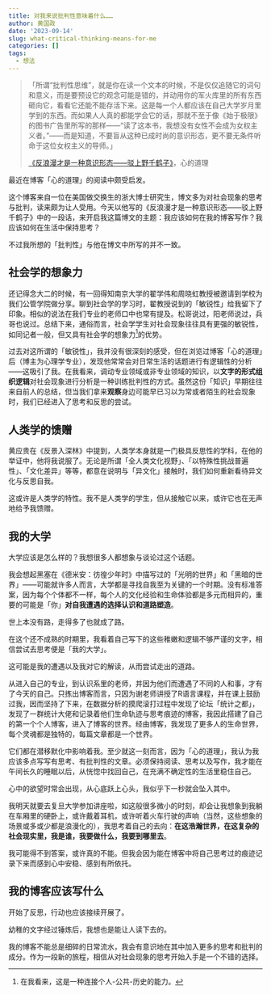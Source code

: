 ```yaml
---
title: 对我来说批判性意味着什么……
author: 黄国政
date: '2023-09-14'
slug: what-critical-thinking-means-for-me
categories: []
tags:
  - 想法
---
```


> 「所谓“批判性思维”，就是你在读一个文本的时候，不是仅仅追随它的词句和意义，而是要预设它的观念可能是错的，并动用你的军火库里的所有东西砸向它，看看它还能不能存活下来。这是每一个人都应该在自己大学岁月里学到的东西。而如果人人真的都能学会它的话，那就不至于像《始于极限》的图书广告里所写的那样——“读了这本书，我想没有女性不会成为女权主义者。”——而是知道，不要盲从这种已成时尚的意识形态，更不要无条件听命于这位女权主义的导师。」
>
> [《反浪漫才是一种意识形态——驳上野千鹤子》](https://stephenleng.com/anti-romantic-ideology/)，心的道理

<!--more-->

最近在博客「心的道理」的阅读中颇受启发。

这个博客来自一位在美国做交换生的浙大博士研究生，博文多为对社会现象的思考与批判，读来颇为让人受用。今天以他写的《反浪漫才是一种意识形态——驳上野千鹤子》中的一段话，来开启我这篇博文的主题：我应该如何在我的博客写作？我应该如何在生活中保持思考？

不过我所想的「批判性」与他在博文中所写的并不一致。

## 社会学的想象力

还记得念大二的时候，有一回得知南京大学的翟学伟和周晓虹教授被邀请到学校为我们公管学院做分享。聊到社会学的学习时，翟教授说到的「敏锐性」给我留下了印象。相似的说法在我们专业的老师口中也常有提及。松哥说过，阳老师说过，兵哥也说过。总结下来，通俗而言，社会学学生对社会现象往往具有更强的敏锐性，如同记者一般，但又具有社会学的想象力[^e1]的优势。

[^e1]: 在我看来，这是一种连接个人-公共-历史的能力。

过去对这所谓的「敏锐性」，我并没有很深刻的感受，但在浏览过博客「心的道理」后（博主为心理学专业），发现他常常会对日常生活的话题进行有逻辑性的分析——这吸引了我。在我看来，调动专业领域或非专业领域的知识，以**文字的形式组织逻辑**对社会现象进行分析是一种训练批判性的方式。虽然这份「知识」早期往往来自前人的总结，但当我们拿来**观察**身边可能早已习以为常或者陌生的社会现象时，我们已经进入了思考和反思的尝试。

## 人类学的馈赠

黄应贵在《反景入深林》中提到，人类学本身就是一门极具反思性的学科，在他的举证中，他将我说服了。无论是所谓「全人类文化视野」、「以特殊性挑战普遍性」、「文化差异」等等，都意在说明与「异文化」接触时，我们如何重新看待异文化与反思自我。

这或许是人类学的特性。我不是人类学的学生，但从接触它以来，或许它也在无声地给予我馈赠。

## 我的大学

大学应该是怎么样的？我想很多人都想象与谈论过这个话题。

我会想起黑塞在《德米安：彷徨少年时》中描写过的「光明的世界」和「黑暗的世界」——可能就许多人而言，大学都是寻找自我至为关键的一个时期。没有标准答案，因为每个个体都不一样，每个人的文化经验和生命体验都是多元而相异的，重要的可能是「你」**对自我遭遇的选择认识和道路塑造**。

世上本没有路，走得多了也就成了路。

在这个还不成熟的时期里，我看着自己写下的这些稚嫩和逻辑不够严谨的文字，相信尝试去思考便是「我的大学」。

这可能是我的遭遇以及我对它的解读，从而尝试走出的道路。

从进入自己的专业，到认识系里的老师，并因为他们而遭遇了不同的人和事，才有了今天的自己。只拣出博客而言，只因为谢老师讲授了R语言课程，并在课上鼓励过我，因而坚持了下来，在数据分析的摸爬滚打过程中发现了论坛「统计之都」，发现了一群统计大佬和记录着他们生命轨迹与思考痕迹的博客，我因此搭建了自己的第一个个人博客，进入了博客的世界。经由博客，我发现了更多人的生命世界，每个灵魂都是独特的，每篇文章都是一个世界。

它们都在潜移默化中影响着我。至少就这一刻而言，因为「心的道理」，我认为我应该多点写写有思考、有批判性的文章。必须保持阅读、思考以及写作，我才能在午间长久的睡眠以后，从恍惚中找回自己，在充满不确定性的生活里稳住自己。

心中的欲望时常会出现，从心底跃上心头，我似乎下一秒就会坠入其中。

我明天就要去复旦大学参加讲座啦，如这般很多微小的时刻，却会让我想象到我躺在车厢里的硬卧上，或许戴着耳机，或许听着火车行驶的声响（当然，这些想象的场景或多或少都是浪漫化的），我思考着自己的去向：**在这浩瀚世界，在这复杂的社会现实里，我是谁，我要做什么，我要到哪里去**。

我可能得不到答案，或许真的不能。但我会因为能在博客中将自己思考过的痕迹记录下来而感到心中安稳、感到有所依托。

## 我的博客应该写什么

开始了反思，行动也应该接续开展了。

幼稚的文字经过锤炼后，我想也是能让人读下去的。

我的博客不能总是细碎的日常流水，我会有意识地在其中加入更多的思考和批判的成分。作为一段新的旅程，相信从对社会现象的思考开始入手是一个不错的选择。